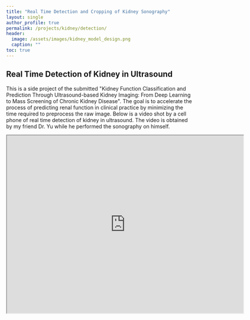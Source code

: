 ```yaml
---
title: "Real Time Detection and Cropping of Kidney Sonography"
layout: single
author_profile: true
permalink: /projects/kidney/detection/
header:
  image: /assets/images/kidney_model_design.png
  caption: ""
toc: true
---
```

## Real Time Detection of Kidney in Ultrasound
This is a side project of the submitted "Kidney Function Classification and Prediction Through Ultrasound-based Kidney Imaging: From Deep Learning to Mass Screening of Chronic Kidney Disease".
The goal is to accelerate the process of predicting renal function in clinical practice by minimizing the time required to preprocess the raw image.
Below is a video shot by a cell phone of real time detection of kidney in ultrasound. The video is obtained by my friend Dr. Yu while he performed the sonography on himself.

<iframe src="https://drive.google.com/file/d/1zqto_jhUnVtnAWXBZjZJ5lwbX8RxXVCc/preview" width="640" height="480"></iframe>
